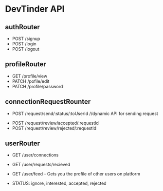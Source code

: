 # DevTinder API

## authRouter
- POST /signup
- POST /login
- POST /logout

## profileRouter
- GET /profile/view
- PATCH /pofile/edit
- PATCH /profile/password

## connectionRequestRounter
- POST /request/send/:status/:toUserId //dynamic API for sending request
<!-- - POST /request/send/interested/:userId
- POST /request/send/ignored/:userId -->

- POST /request/review/accepted/:requestId
- POST /request/review/rejected/:requestId

##  userRouter
- GET /user/connections
- GET /user/requests/recieved
- GET /user/feed - Gets you the profile of other users on platform

- STATUS: ignore, interested, accepted, rejected